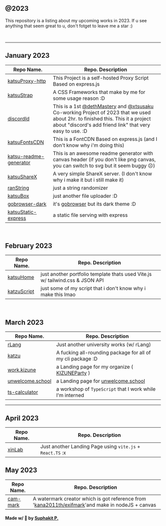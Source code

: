 ## @2023

This repository is a listing about my upcoming works in 2023. If u see anything that seem great to u, don't fotget to leave me a star :)

<br />
<hr />

## January 2023
|Repo Name.|Repo. Description|
|---------------|------------------------------|
|[katsuProxy-http](https://github.com/katzEco/katsuProxy-http)|This Project is a self-hosted Proxy Script Based on express.js|
|[katsuStrap](https://dethmastery.github.io/katsuStrap/)|A CSS Frameworks that make by me for some usage reason :D|
|[discordId](https://did.000198.xyz/)|This is a 1st [@dethMastery](https://github.com/dethmastery) and [@xtsusaku](https://github.com/xtsusaku) Co-working Project of 2023 that we used about 2hr. to finished this. This it a project about "discord's add friend link" that very easy to use. :D|
|[katsuFontsCDN](https://cdn.katsuragi.cyou)|This is a FontCDN Based on express.js (and I don't know why i'm doing this)|
|[katsu-readme-generator](https://github.com/katzEco/katsu-readme-gen/)|This is an awesome readme generator with canvas header (if you don't like png canvas, you can switch to svg but it seem buggy ☹️)|
|[katsuShareX](https://github.com/katzEco/katsuShareX)|A very simple ShareX server. (I don't know why i make it but i still make it)|
|[ranString](https://github.com/KIZUNEParty/ranString)|just a string randomizer|
|[katsuBox](https://upload.katsuragi.cyou/)|just another file uploader :D|
|[gobrowser-dark](https://github.com/katsuDocker/gobrowser-dark)|it's [gobrowser](https://github.com/xataz/gobrowser) but its dark theme :D|
|[katsuStatic-express](https://github.com/katzEco/katsuStatic-express/)|a static file serving with express|

<br />

## February 2023
|Repo Name.|Repo. Description|
|---------------|------------------------------|
|[katsuHome](https://github.com/katzEco/katsuHome-vite-vanilla)|just another portfolio template thats used Vite.js w/ tailwind.css & JSON API|
|[katzuScript](https://github.com/katzEco/katzuScript)|just some of my script that i don't know why i make this lmao|

<br />

## March 2023
|Repo Name.|Repo. Description|
|---------------|------------------------------|
|[rLang](https://github.com/dethMastery/rLang)|Just another university works (w/ rLang)|
|[katzu](https://github.com/katzEco/katzu)|A fucking all-rounding package for all of my cli package :D|
|[work.kizune](https://kizune.caffe.quest)|a Landing page for my organize ( [KIZUNEParty](https://github.com/KIZUNEParty) )|
|[unwelcome.school](https://unwelcome.school)|a Landing page for [unwelcome.school](https://unwelcome.school)|
|[ts-calculator](https://github.com/dethMastery/ts-calculator)|a workshop of `TypeScript` that I work while I'm interned|
<hr />

## April 2023
|Repo Name.|Repo. Description|
|---------------|------------------------------|
|[xinLab](https://github.com/xinLaboratory/xinLab)|Just another Landing Page using `vite.js` + `React.TS` :x|

## May 2023
|Repo Name.|Repo. Description|
|---------------|------------------------------|
|[cam-mark](https://github.com/dethMastery/canvas-watermark)|A watermark creator which is got reference from '[kana2011th/exifmark](https://github.com/kana2011th/exifmark)'and make in nodeJS + canvas|

#### Made w/ 🤍 by [Suphakit P.](https://suphakit.net/)
